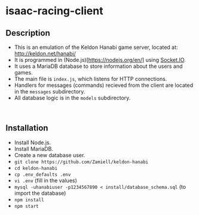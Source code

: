 isaac-racing-client
===================

Description
-----------

* This is an emulation of the Keldon Hanabi game server, located at: http://keldon.net/hanabi/
* It is programmed in (Node.js)[https://nodejs.org/en/] using [Socket.IO](https://socket.io/).
* It uses a MariaDB database to store information about the users and games.
* The main file is `index.js`, which listens for HTTP connections.
* Handlers for messages (commands) recieved from the client are located in the `messages` subdirectory.
* All database logic is in the `models` subdirectory.

<br />

Installation
------------

* Install Node.js.
* Install MariaDB.
* Create a new database user.
* `git clone https://github.com/Zamiell/keldon-hanabi`
* `cd keldon-hanabi`
* `cp .env_defaults .env`
* `vi .env` (fill in the values)
* `mysql -uhanabiuser -p1234567890 < install/database_schema.sql` (to import the database)
* `npm install`
* `npm start`

